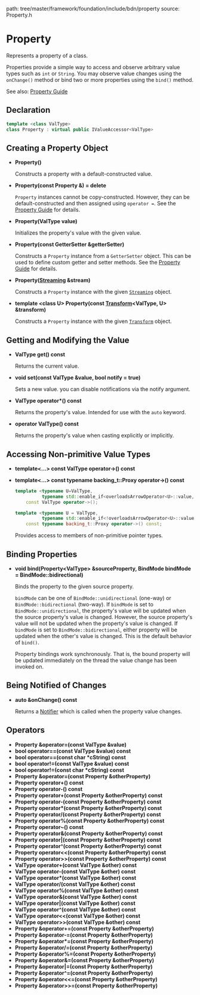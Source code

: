 path: tree/master/framework/foundation/include/bdn/property
source: Property.h

# Property

Represents a property of a class.

Properties provide a simple way to access and observe arbitrary value types such as `int` or `String`. You may observe value changes using the `onChange()` method or bind two or more properties using the `bind()` method.

See also: [Property Guide](../../guides/foundation/properties.md)

## Declaration

```C++
template <class ValType> 
class Property : virtual public IValueAccessor<ValType>
```

## Creating a Property Object

* **Property()**

	Constructs a property with a default-constructed value.

* **Property(const Property &) = delete**

	`Property` instances cannot be copy-constructed. However, they can be default-constructed and then assigned using `operator =`. See the [Property Guide](../../guides/foundation/properties.md#copying) for details.

* **Property(ValType value)**

	Initializes the property's value with the given value.

* **Property(const GetterSetter<ValType> &getterSetter)**

	Constructs a `Property` instance from a `GetterSetter` object. This can be used to define custom getter and setter methods. See the [Property Guide](../../guides/foundation/properties.md#getters-and-setters) for details.

* **Property([Streaming](streaming.md) &stream)**

	Constructs a `Property` instance with the given [`Streaming`](streaming.md) object.

* **template <class U\> Property(const [Transform](transform.md)<ValType, U\> &transform)**

	Constructs a `Property` instance with the given [`Transform`](transform.md) object.


## Getting and Modifying the Value

* **ValType get() const**

	Returns the current value.

* **void set(const ValType &value, bool notify = true)**

	Sets a new value. you can disable notifications via the notify argument.

* **ValType operator\*() const**

	Returns the property's value. Intended for use with the `auto` keyword.

* **operator ValType() const**

	Returns the property's value when casting explicitly or implicitly.

## Accessing Non-primitive Value Types

* **template<...> const ValType operator-\>() const**
* **template<...> const typename backing_t::Proxy operator-\>() const**

	```c++
	template <typename U=ValType, 
			  typename std::enable_if<overloadsArrowOperator<U>::value, int>::type = 0>
		const ValType operator->();
    
    template <typename U = ValType, 
    		  typename std::enable_if<!overloadsArrowOperator<U>::value, int>::type = 0>
    	const typename backing_t::Proxy operator->() const;
	```

	Provides access to members of non-primitive pointer types.

## Binding Properties

* **void bind(Property<ValType\> &sourceProperty, BindMode bindMode = BindMode::bidirectional)**

	Binds the property to the given source property.

	`bindMode` can be one of `BindMode::unidirectional` (one-way) or `BindMode::bidirectional` (two-way). If `bindMode` is set to `BindMode::unidirectional`, the property's value will be updated when the source property's value is changed. However, the source property's value will not be updated when the property's value is changed. If `bindMode` is set to `BindMode::bidirectional`, either property will be updated when the other's value is changed. This is the default behavior of `bind()`.

	Property bindings work synchronously. That is, the bound property will be updated immediately on the thread the value change has been invoked on.

## Being Notified of Changes

* **auto &onChange() const**
	
	Returns a [Notifier](notifier.md) which is called when the property value changes.

## Operators

* **Property &operator=(const ValType &value)**
* **bool operator==(const ValType &value) const**
* **bool operator==(const char \*cString) const**
* **bool operator!=(const ValType &value) const**
* **bool operator!=(const char \*cString) const**
* **Property &operator=(const Property &otherProperty)**
* **Property operator+() const**
* **Property operator-() const**
* **Property operator+(const Property &otherProperty) const**
* **Property operator-(const Property &otherProperty) const**
* **Property operator\*(const Property &otherProperty) const**
* **Property operator/(const Property &otherProperty) const**
* **Property operator%(const Property &otherProperty) const**
* **Property operator~() const**
* **Property operator&(const Property &otherProperty) const**
* **Property operator|(const Property &otherProperty) const**
* **Property operator^(const Property &otherProperty) const**
* **Property operator<<(const Property &otherProperty) const**
* **Property operator>>(const Property &otherProperty) const**
* **ValType operator+(const ValType &other) const**
* **ValType operator-(const ValType &other) const**
* **ValType operator\*(const ValType &other) const**
* **ValType operator/(const ValType &other) const**
* **ValType operator%(const ValType &other) const**
* **ValType operator&(const ValType &other) const**
* **ValType operator|(const ValType &other) const**
* **ValType operator^(const ValType &other) const**
* **ValType operator<<(const ValType &other) const**
* **ValType operator>>(const ValType &other) const**
* **Property &operator+=(const Property &otherProperty)**
* **Property &operator-=(const Property &otherProperty)**
* **Property &operator\*=(const Property &otherProperty)**
* **Property &operator/=(const Property &otherProperty)**
* **Property &operator%=(const Property &otherProperty)**
* **Property &operator&=(const Property &otherProperty)**
* **Property &operator|=(const Property &otherProperty)**
* **Property &operator^=(const Property &otherProperty)**
* **Property &operator<<=(const Property &otherProperty)**
* **Property &operator>>=(const Property &otherProperty)**
